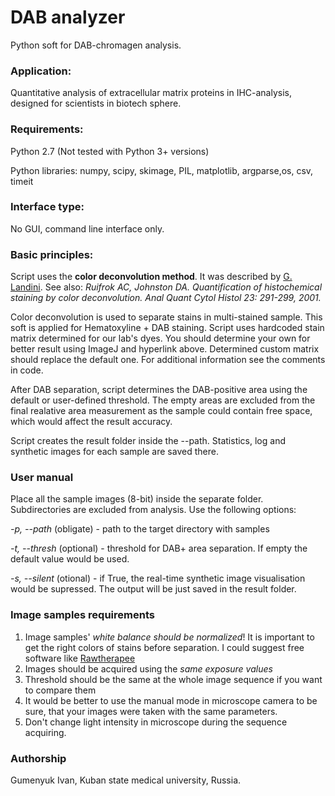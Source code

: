 # DAB analyzer
Python soft for DAB-chromagen analysis.

### Application:
Quantitative analysis of extracellular matrix proteins in IHC-analysis, designed for scientists in biotech sphere. 

### Requirements:
Python 2.7 (Not tested with Python 3+ versions)

Python libraries: numpy, scipy, skimage, PIL, matplotlib, argparse,os, csv, timeit

### Interface type:
No GUI, command line interface only.

### Basic principles:
Script uses the **color deconvolution method**. It was described by [G. Landini](http://www.mecourse.com/landinig/software/cdeconv/cdeconv.html). See also: *Ruifrok AC, Johnston DA. Quantification of histochemical staining by color deconvolution. Anal Quant Cytol Histol 23: 291-299, 2001.*

Color deconvolution is used to separate stains in multi-stained sample. This soft is applied for Hematoxyline + DAB staining. Script uses hardcoded stain matrix determined for our lab's dyes. You should determine your own for better result using ImageJ and hyperlink above. Determined custom matrix should replace the default one. For additional information see the comments in code.

After DAB separation, script determines the DAB-positive area using the default or user-defined threshold. The empty areas are excluded from the final realative area measurement as the sample could contain free space, which would affect the result accuracy.

Script creates the result folder inside the --path. Statistics, log and synthetic images for each sample are saved there.
### User manual
Place all the sample images (8-bit) inside the separate folder. Subdirectories are excluded from analysis. Use the following options:

*-p, --path* (obligate) - path to the target directory with samples

*-t, --thresh* (optional) - threshold for DAB+ area separation. If empty the default value would be used.

*-s, --silent* (otional) - if True, the real-time synthetic image visualisation would be supressed. The output will be just saved in the result folder.

### Image samples requirements
1. Image samples' *white balance should be normalized*! It is important to get the right colors of stains before separation. I could suggest free software like [Rawtherapee](http://rawtherapee.com/)
2. Images should be acquired using the *same exposure values*
3. Threshold should be the same at the whole image sequence if you want to compare them
4. It would be better to use the manual mode in microscope camera to be sure, that your images were taken with the same parameters.
5. Don't change light intensity in microscope during the sequence acquiring.

### Authorship
Gumenyuk Ivan, Kuban state medical university, Russia.
